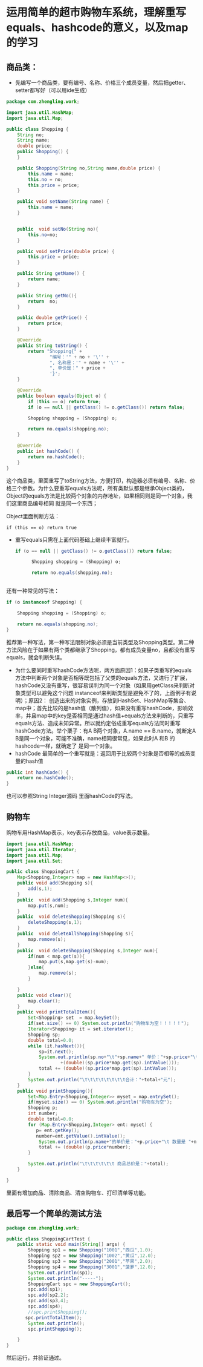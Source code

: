 # 运用简单的超市购物车系统，理解重写equals、hashcode的意义，以及map的学习

## 商品类：

- 先编写一个商品类，要有编号、名称、价格三个成员变量，然后把getter、setter都写好（可以用ide生成）

```java
package com.zhengling.work;

import java.util.HashMap;
import java.util.Map;

public class Shopping {
    String no;
    String name;
    double price;
    public Shopping() {
    }

    public Shopping(String no,String name,double price) {
        this.name = name;
        this.no = no;
        this.price = price;
    }

    public void setName(String name) {
        this.name = name;
    }


    public  void setNo(String no){
        this.no=no;
    }

    public void setPrice(double price) {
        this.price = price;
    }

    public String getName() {
        return name;
    }

    public String getNo(){
        return  no;
    }

    public double getPrice() {
        return price;
    }

    @Override
    public String toString() {
        return "Shopping{" +
                "编号：'" + no + '\'' +
                ", 名称是：'" + name + '\'' +
                ", 单价是：" + price +
                '}';
    }

    @Override
    public boolean equals(Object o) {
        if (this == o) return true;
        if (o == null || getClass() != o.getClass()) return false;

        Shopping shopping = (Shopping) o;

        return no.equals(shopping.no);
    }

    @Override
    public int hashCode() {
        return no.hashCode();
    }
}
```

这个商品类，里面重写了toString方法，方便打印，构造器必须有编号、名称、价格三个参数。为什么要重写equals方法呢，所有类默认都是继承Object类的，Object的equals方法是比较两个对象的内存地址，如果相同则是同一个对象，我们这里商品编号相同 就是同一个东西；

Object里面判断方法：

`if (this == o) return true`

- 重写equals只需在上面代码基础上继续丰富就行。

  ```java
  if (o == null || getClass() != o.getClass()) return false;

        Shopping shopping = (Shopping) o;

        return no.equals(shopping.no);
        
  ```

还有一种常见的写法：

```java
if (o instanceof Shopping) {

    Shopping shopping = (Shopping) o;

    return no.equals(shopping.no);
}
```

推荐第一种写法，第一种写法限制对象必须是当前类型及Shopping类型。第二种方法风险在于如果有两个类都继承了Shopping，都有成员变量no，且都没有重写equals，就会判断失误。

- 为什么要同时重写hashCode方法呢，两方面原因1：如果子类重写的equals方法中判断两个对象是否相等既包括了父类的equals方法，又进行了扩展，hashCode又没有重写，很容易误判为同一个对象（如果用getClass来判断对象类型可以避免这个问题  instanceof来判断类型是避免不了的，上面例子有说明）；原因2： 创造出来的对象实例，存放到HashSet、HashMap等集合、map中；首先比较的是hash值（散列值），如果没有重写hashCode，影响效率，并且map中的key是否相同是通过hash值+equals方法来判断的，只重写equals方法、造成未知异常。所以就约定俗成重写equals方法同时重写hashCode方法。举个栗子：有A B两个对象，A.name ==  B.name，就断定A B是同一个对象，可能不准确，name相同很常见，如果此时A 和B 的hashcode一样，就确定了 是同一个对象。
- hashCode 最简单的一个重写就是：返回用于比较两个对象是否相等的成员变量的hash值 

```java
public int hashCode() {
    return no.hashCode();
}
```

也可以参照String Integer源码 里面hashCode的写法。

## 购物车

购物车用HashMap表示，key表示存放商品，value表示数量。

```java
import java.util.HashMap;
import java.util.Iterator;
import java.util.Map;
import java.util.Set;

public class ShoppingCart {
    Map<Shopping,Integer> map = new HashMap<>();
    public void add(Shopping s){
        add(s,1);
    }
    public  void add(Shopping s,Integer num){
        map.put(s,num);
    }
    public  void deleteShopping(Shopping s){
        deleteShopping(s,1);
    }
    public  void deleteAllShopping(Shopping s){
        map.remove(s);
    }
    public  void deleteShopping(Shopping s,Integer num){
        if(num < map.get(s)){
            map.put(s,map.get(s)-num);
        }else{
            map.remove(s);
        }

    }
    public void clear(){
        map.clear();
    }
    public void printTotalItem(){
        Set<Shopping> set  = map.keySet();
        if(set.size() == 0) System.out.println("购物车为空！！！！！");
        Iterator<Shopping> it = set.iterator();
        Shopping sp;
        double total=0.0;
        while (it.hasNext()){
            sp=it.next();
            System.out.println(sp.no+"\t"+sp.name+" 单价："+sp.price+"\t数量："+map.get(sp)+"\t 小计："
                    +(double)(sp.price*map.get(sp).intValue()));
            total += (double)(sp.price*map.get(sp).intValue());
        }
        System.out.println("\t\t\t\t\t\t\t\t合计："+total+"元");
    }
    public void printShopping(){
        Set<Map.Entry<Shopping,Integer>> myset = map.entrySet();
        if(myset.size() == 0) System.out.println("购物车为空");
        Shopping p;
        int number;
        double total=0.0;
        for (Map.Entry<Shopping,Integer> ent: myset) {
           p= ent.getKey();
           number=ent.getValue().intValue();
            System.out.println(p.name+"的单价是："+p.price+"\t 数量是 "+number+"\t 小计："+(double)(p.price*number));
            total += (double)(p.price*number);
        }

        System.out.println("\t\t\t\t\t\t 商品总价是："+total);
    }

}
```

里面有增加商品、清除商品、清空购物车、打印清单等功能。



## 最后写一个简单的测试方法

```java
package com.zhengling.work;

public class ShoppingCartTest {
    public static void main(String[] args) {
        Shopping sp1 = new Shopping("1001","西瓜",1.0);
        Shopping sp2 = new Shopping("1002","黄瓜",12.0);
        Shopping sp3 = new Shopping("2001","苹果",2.0);
        Shopping sp4 = new Shopping("3001","菠萝",12.0);
        System.out.println(sp1);
        System.out.println("-----");
        ShoppingCart spc = new ShoppingCart();
        spc.add(sp1);
        spc.add(sp2,2);
        spc.add(sp3,4);
        spc.add(sp4);
        //spc.printShopping();
       spc.printTotalItem();
        System.out.println();
        spc.printShopping();

    }
}
```

然后运行，并验证通过。